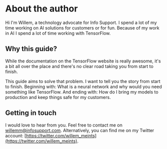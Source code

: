 # About the author

Hi I'm Willem, a technology advocate for Info Support. I spend a lot of my time working on AI
solutions for customers or for fun. Because of my work in AI I spend a lot of time working with TensorFlow.

## Why this guide?

While the documentation on the TensorFlow website is really awesome, it's a bit all over the place
and there's no clear road taking you from start to finish. 

This guide aims to solve that problem. I want to tell you the story from start to finish.
Beginning with: What is a neural network and why would you need something like TensorFlow.
And ending with: How do I bring my models to production and keep things safe for my customers.

## Getting in touch

I would love to hear from you. Feel free to contact me on [willemm@infosupport.com](mailto:willemm@infosupport.com).
Alternatively, you can find me on my Twitter account: [https://twitter.com/willem_meints](https://twitter.com/willem_meints).